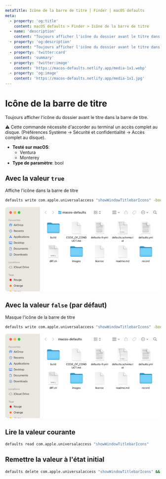 ```yaml
---
metaTitle: Icône de la barre de titre | Finder | macOS defaults
meta:
  - property: 'og:title'
    content: macOS defaults > Finder > Icône de la barre de titre
  - name: 'description'
    content: "Toujours afficher l'icône du dossier avant le titre dans la barre de titre.\n\n⚠️ Cette commande nécessite d'accorder au terminal un accès complet au disque.\n(Préférences Système → Sécurité et confidentialité → Accès complet au disque).\n"
  - property: 'og:description'
    content: "Toujours afficher l'icône du dossier avant le titre dans la barre de titre.\n\n⚠️ Cette commande nécessite d'accorder au terminal un accès complet au disque.\n(Préférences Système → Sécurité et confidentialité → Accès complet au disque).\n"
  - property: 'twitter:card'
    content: 'summary'
  - property: 'twitter:image'
    content: 'https://macos-defaults.netlify.app/media-1x1.webp'
  - property: 'og:image'
    content: 'https://macos-defaults.netlify.app/media-1x1.jpg'
---
```


# Icône de la barre de titre

Toujours afficher l'icône du dossier avant le titre dans la barre de titre.

⚠️ Cette commande nécessite d'accorder au terminal un accès complet au disque.
(Préférences Système → Sécurité et confidentialité → Accès complet au disque).

<!-- break lists -->

- **Testé sur macOS**:
  - Ventura
  - Monterey
- **Type de paramètre**: bool

## Avec la valeur `true`

Affiche l'icône dans la barre de titre

```bash
defaults write com.apple.universalaccess "showWindowTitlebarIcons" -bool "true" && killall Finder
```

<img
  src="./finder-showWindowTitlebarIcons-true.png"
  alt="Exemple avec la valeur true"
  width="740" height="451" style="height: auto"
/>

## Avec la valeur `false` (par défaut)

Masque l'icône de la barre de titre

```bash
defaults write com.apple.universalaccess "showWindowTitlebarIcons" -bool "false" && killall Finder
```

<img
  src="./finder-showWindowTitlebarIcons-false.png"
  alt="Exemple avec la valeur false"
  width="740" height="451" style="height: auto"
/>

## Lire la valeur courante

```bash
defaults read com.apple.universalaccess "showWindowTitlebarIcons"
```

## Remettre la valeur à l'état initial

```bash
defaults delete com.apple.universalaccess "showWindowTitlebarIcons" && killall Finder
```
